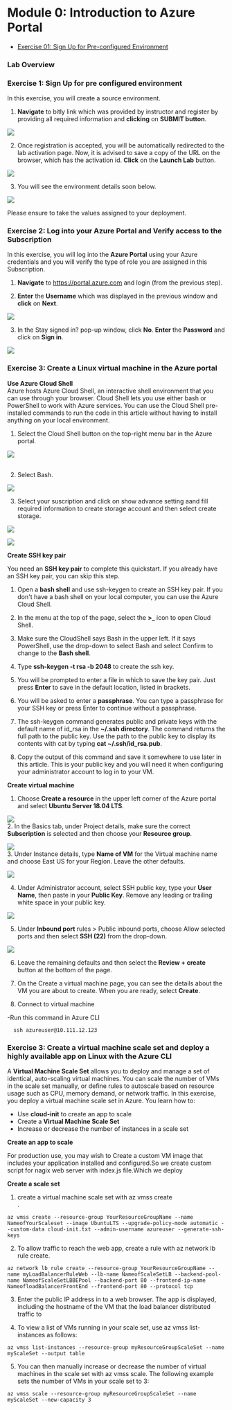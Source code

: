 # Module 0: Introduction to Azure Portal

   * [Exercise 01: Sign Up for Pre-configured Environment](#exercise-01-sign-up-for-pre-configured-environment)
 
 ### Lab Overview



### Exercise 1: Sign Up for pre configured environment

In this exercise, you will create a source environment.
1.	**Navigate** to bitly link which was provided by instructor and register by providing all required information and **clicking** on **SUBMIT button**.<br/>

<img src="images/signin.png"/><br/>

2. Once registration is accepted, you will be automatically redirected to the lab activation page. Now, it is advised to save a copy of the URL on the browser, which has the activation id. **Click** on the **Launch Lab** button.<br/>

<img src="images/launch.png"/><br/>

3. You will see the environment details soon below.<br/>

<img src="images/credentials.png"/><br/>

Please ensure to take the values assigned to your deployment.

### Exercise 2: Log into your Azure Portal and Verify access to the Subscription

In this exercise, you will log into the **Azure Portal** using your Azure credentials and you will verify the type of role you are assigned in this Subscription.

1.  **Navigate** to https://portal.azure.com and login (from the previous step).

2.  **Enter** the **Username** which was displayed in the previous window and **click** on **Next**.<br/>

<img src="images/azuresigninpage.png"/><br/>

3.	In the Stay signed in? pop-up window, click **No**. **Enter** the **Password** and click on **Sign in**.<br/>

<img src="images/passwordsignin.png"/><br/>

### Exercise 3: Create a Linux virtual machine in the Azure portal

**Use Azure Cloud Shell** <br/>
Azure hosts Azure Cloud Shell, an interactive shell environment that you can use through your browser. Cloud Shell lets you use either bash or PowerShell to work with Azure services. You can use the Cloud Shell pre-installed commands to run the code in this article without having to install anything on your local environment.<br/>

1. Select the Cloud Shell button on the top-right menu bar in the Azure portal.<br/>

<img src="images/portssh.png"/><br/><br/>

2. Select Bash.<br/>

<img src="images/portssh.png"/><br/>

3. Select your suscription and click on show advance setting aand fill required information to create storage account and then select      create storage. <br/>

<img src="images/portssh.png"/><br/>

<img src="images/portssh.png"/><br/>

**Create SSH key pair**

You need an **SSH key pair** to complete this quickstart. If you already have an SSH key pair, you can skip this step.

1. Open a **bash shell** and use ssh-keygen to create an SSH key pair. If you don't have a bash shell on your local computer, you can      use the Azure Cloud Shell.<br/>

2. In the menu at the top of the page, select the **>_** icon to open Cloud Shell.<br/>

3. Make sure the CloudShell says Bash in the upper left. If it says PowerShell, use the drop-down to select Bash and select Confirm to      change to the **Bash shell**.<br/>

4. Type **ssh-keygen -t rsa -b 2048** to create the ssh key.<br/>

5. You will be prompted to enter a file in which to save the key pair. Just press **Enter** to save in the default location, listed in      brackets.<br/>

6. You will be asked to enter a **passphrase**. You can type a passphrase for your SSH key or press Enter to continue without a            passphrase.<br/>

7. The ssh-keygen command generates public and private keys with the default name of id_rsa in the **~/.ssh directory**. The command        returns the full path to the public key. Use the path to the public key to display its contents with cat by typing 
   **cat ~/.ssh/id_rsa.pub**.<br/>    
   
8. Copy the output of this command and save it somewhere to use later in this article. This is your public key and you will need it when    configuring your administrator account to log in to your VM.<br/>

**Create virtual machine**

1. Choose **Create a resource** in the upper left corner of the Azure portal and select **Ubuntu Server 18.04 LTS**.<br/>

<img src="images/ubuntu1.png"/><br/>
2. In the Basics tab, under Project details, make sure the correct **Subscription** is selected and then choose your **Resource group**.<br/>

<img src="images/vmsuscription.png"/><br/>
3. Under Instance details, type **Name of VM** for the Virtual machine name and choose East US for your Region. Leave the other            defaults.<br/>

<img src="images/vmname.png"/><br/>

4. Under Administrator account, select SSH public key, type your **User Name**, then paste in your **Public Key**. Remove any leading or    trailing white space in your public key.<br/>

<img src="images/sshkey.png"/><br/>

5. Under **Inbound port** rules > Public inbound ports, choose Allow selected ports and then select **SSH (22)** from the drop-down.<br/>

<img src="images/portssh.png"/><br/>

6. Leave the remaining defaults and then select the **Review + create** button at the bottom of the page.<br/>

7. On the Create a virtual machine page, you can see the details about the VM you are about to create. When you are ready, select        **Create**.<br/>

8. Connect to virtual machine<br/>
  
  -Run this command in Azure CLI<br/>
  ```
    ssh azureuser@10.111.12.123
  ```

### Exercise 3: Create a virtual machine scale set and deploy a highly available app on Linux with the Azure CLI

A **Virtual Machine Scale Set** allows you to deploy and manage a set of identical, auto-scaling virtual machines. You can scale the number of VMs in the scale set manually, or define rules to autoscale based on resource usage such as CPU, memory demand, or network traffic. In this exercise, you deploy a virtual machine scale set in Azure. You learn how to:<br/>

- Use **cloud-init** to create an app to scale<br/>
- Create a **Virtual Machine Scale Set**<br/>
- Increase or decrease the number of instances in a scale set<br/>


**Create an app to scale** <br/>

For production use, you may wish to Create a custom VM image that includes your application installed and configured.So we create custom script for nagix web server with index.js file.Which we deploy<br/>

**Create a scale set** <br/>

1. create a virtual machine scale set with az vmss create<br/>. 

```
az vmss create --resource-group YourResourceGroupName --name NameofYourScaleset --image UbuntuLTS --upgrade-policy-mode automatic --custom-data cloud-init.txt --admin-username azureuser --generate-ssh-keys 
```
  
  2. To allow traffic to reach the web app, create a rule with az network lb rule create.<br/>
 ```
az network lb rule create --resource-group YourResourceGroupName --name myLoadBalancerRuleWeb --lb-name NameofScaleSetLB --backend-pool-name NameofScaleSetLBBEPool --backend-port 80 --frontend-ip-name NameofloadBalancerFrontEnd --frontend-port 80 --protocol tcp
  ```
  
  3. Enter the public IP address in to a web browser. The app is displayed, including the hostname of the VM that the load balancer          distributed traffic to <br/>
  
  4. To view a list of VMs running in your scale set, use az vmss list-instances as follows:
  ```
az vmss list-instances --resource-group myResourceGroupScaleSet --name myScaleSet --output table 
  ```
  
  5. You can then manually increase or decrease the number of virtual machines in the scale set with az vmss scale. The following             example sets the number of VMs in your scale set to 3: <br/>
```
az vmss scale --resource-group myResourceGroupScaleSet --name myScaleSet --new-capacity 3
  ```
  



